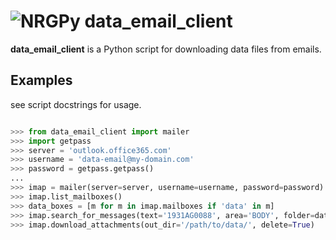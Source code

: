 # ![NRGPy](https://www.gravatar.com/avatar/6282094b092c756acc9f7552b164edfe?s=24) data_email_client 

**data_email_client** is a Python script for downloading data files from emails.


## Examples

see script docstrings for usage.

``` python

>>> from data_email_client import mailer
>>> import getpass
>>> server = 'outlook.office365.com'
>>> username = 'data-email@my-domain.com'
>>> password = getpass.getpass()
...
>>> imap = mailer(server=server, username=username, password=password)
>>> imap.list_mailboxes()
>>> data_boxes = [m for m in imap.mailboxes if 'data' in m]
>>> imap.search_for_messages(text='1931AG0088', area='BODY', folder=data_boxes)
>>> imap.download_attachments(out_dir='/path/to/data/', delete=True)
```
